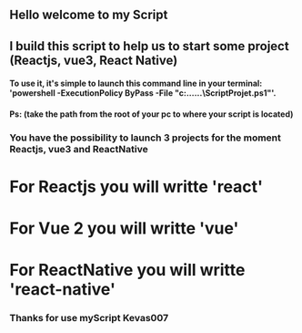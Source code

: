 ## Hello  welcome to my Script

## I build this script to help us to start  some project (Reactjs, vue3, React Native)

####  To use it, it's simple to launch this command line in your terminal: 'powershell -ExecutionPolicy ByPass -File "c:\...\...\ScriptProjet.ps1"'. 
#### Ps: (take the path from the root of your pc to where your script is located)

###  You have the possibility to launch 3 projects for the moment Reactjs, vue3  and ReactNative

# For Reactjs you will writte 'react'

# For  Vue 2 you will writte 'vue'


# For  ReactNative you will writte 'react-native'



### Thanks for use  myScript Kevas007


